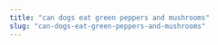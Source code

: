 ```yaml
---
title: "can dogs eat green peppers and mushrooms"
slug: "can-dogs-eat-green-peppers-and-mushrooms"
---
```


